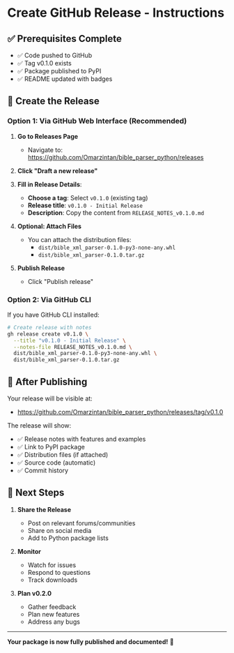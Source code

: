 # Create GitHub Release - Instructions

## ✅ Prerequisites Complete

- ✅ Code pushed to GitHub
- ✅ Tag v0.1.0 exists
- ✅ Package published to PyPI
- ✅ README updated with badges

## 📝 Create the Release

### Option 1: Via GitHub Web Interface (Recommended)

1. **Go to Releases Page**
   - Navigate to: https://github.com/Omarzintan/bible_parser_python/releases

2. **Click "Draft a new release"**

3. **Fill in Release Details**:
   - **Choose a tag**: Select `v0.1.0` (existing tag)
   - **Release title**: `v0.1.0 - Initial Release`
   - **Description**: Copy the content from `RELEASE_NOTES_v0.1.0.md`

4. **Optional: Attach Files**
   - You can attach the distribution files:
     - `dist/bible_xml_parser-0.1.0-py3-none-any.whl`
     - `dist/bible_xml_parser-0.1.0.tar.gz`

5. **Publish Release**
   - Click "Publish release"

### Option 2: Via GitHub CLI

If you have GitHub CLI installed:

```bash
# Create release with notes
gh release create v0.1.0 \
  --title "v0.1.0 - Initial Release" \
  --notes-file RELEASE_NOTES_v0.1.0.md \
  dist/bible_xml_parser-0.1.0-py3-none-any.whl \
  dist/bible_xml_parser-0.1.0.tar.gz
```

## 🎯 After Publishing

Your release will be visible at:
- https://github.com/Omarzintan/bible_parser_python/releases/tag/v0.1.0

The release will show:
- ✅ Release notes with features and examples
- ✅ Link to PyPI package
- ✅ Distribution files (if attached)
- ✅ Source code (automatic)
- ✅ Commit history

## 📢 Next Steps

1. **Share the Release**
   - Post on relevant forums/communities
   - Share on social media
   - Add to Python package lists

2. **Monitor**
   - Watch for issues
   - Respond to questions
   - Track downloads

3. **Plan v0.2.0**
   - Gather feedback
   - Plan new features
   - Address any bugs

---

**Your package is now fully published and documented!** 🎉
